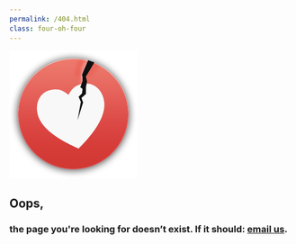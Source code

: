```yaml
---
permalink: /404.html
class: four-oh-four
---
```


![Broken heart logo][00]

## Oops,

### the page you're looking for doesn’t exist. If it should: [email us][01].

[00]: /img/brand/cracked_heart.png
[01]: mailto:team@fightforthefuture.org?Subject=FFTF%20Error%20Page
